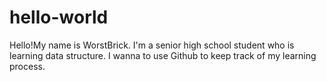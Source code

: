 # hello-world

Hello!My name is WorstBrick.
I'm a senior high school student who is learning data structure.
I wanna to use Github to keep track of my learning process.
